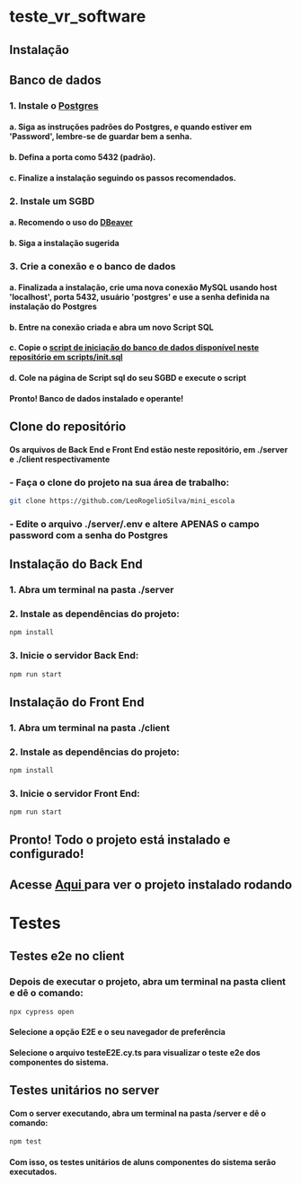 # teste_vr_software

## Instalação

## Banco de dados
### 1. Instale o <a href="https://www.postgresql.org/download/">Postgres</a>
#### a. Siga as instruções padrões do Postgres, e quando estiver em 'Password', lembre-se de guardar bem a senha.
#### b. Defina a porta como 5432 (padrão).
#### c. Finalize a instalação seguindo os passos recomendados.
### 2. Instale um SGBD
#### a. Recomendo o uso do <a href="https://dbeaver.io/download/">DBeaver</a>
#### b. Siga a instalação sugerida
### 3. Crie a conexão e o banco de dados
#### a. Finalizada a instalação, crie uma nova conexão MySQL usando host 'localhost', porta 5432, usuário 'postgres' e use a senha definida na instalação do Postgres
#### b. Entre na conexão criada e abra um novo Script SQL
#### c. Copie o <a href="https://github.com/LeoRogelioSilva/mini_escola/blob/main/scripts/init.sql"> script de iniciação do banco de dados disponível neste repositório em scripts/init.sql</a>
#### d. Cole na página de Script sql do seu SGBD e execute o script

#### Pronto! Banco de dados instalado e operante!

## Clone do repositório
#### Os arquivos de Back End e Front End estão neste repositório, em ./server e ./client respectivamente
### - Faça o clone do projeto na sua área de trabalho: 
``` bash
git clone https://github.com/LeoRogelioSilva/mini_escola
```

### - Edite o arquivo ./server/.env e altere APENAS o campo password com a senha do Postgres

## Instalação do Back End
### 1. Abra um terminal na pasta ./server
### 2. Instale as dependências do projeto:
```bash
npm install
```
### 3. Inicie o servidor Back End:
```bash
npm run start
```

## Instalação do Front End
### 1. Abra um terminal na pasta ./client
### 2. Instale as dependências do projeto:
```bash
npm install
```

### 3. Inicie o servidor Front End:
```bash
npm run start
```

## Pronto! Todo o projeto está instalado e configurado!
## Acesse <a href="http://127.0.0.1:4200/"> Aqui </a> para ver o projeto instalado rodando

# Testes
## Testes e2e no client
### Depois de executar o projeto, abra um terminal na pasta client e dê o comando:
``` bash
npx cypress open
```
#### Selecione a opção E2E e o seu navegador de preferência
#### Selecione o arquivo testeE2E.cy.ts para visualizar o teste e2e dos componentes do sistema.

## Testes unitários no server
#### Com o server executando, abra um terminal na pasta /server e dê o comando:
```bash
npm test
```
#### Com isso, os testes unitários de aluns componentes do sistema serão executados.

